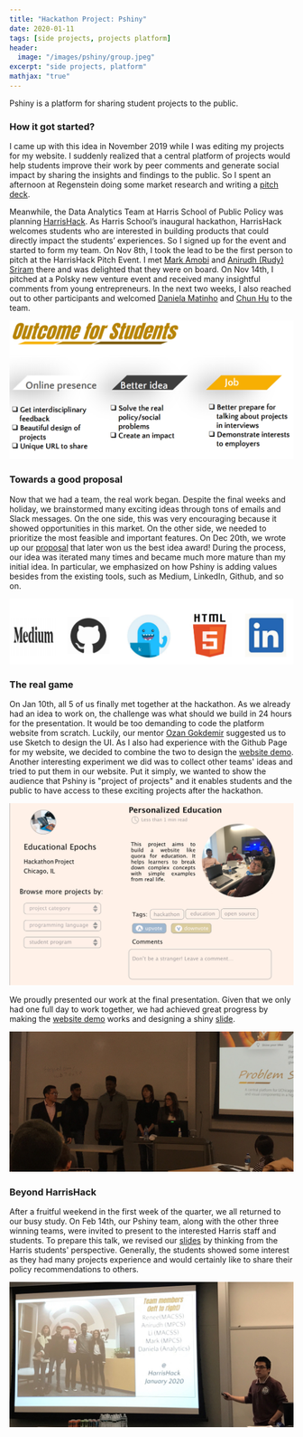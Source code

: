 ```yaml
---
title: "Hackathon Project: Pshiny"
date: 2020-01-11
tags: [side projects, projects platform]
header:
  image: "/images/pshiny/group.jpeg"
excerpt: "side projects, platform"
mathjax: "true"
---
```


Pshiny is a platform for sharing student projects to the public. 

### How it got started?
I came up with this idea in November 2019 while I was editing my projects for my website. I suddenly realized that a central platform of projects would help students improve their work by peer comments and generate social impact by sharing the insights and findings to the public. So I spent an afternoon at Regenstein doing some market research and writing a [pitch deck](https://nbviewer.jupyter.org/github/liu431/liu431.github.io/blob/master/images/pshiny/Pitch.pdf).

Meanwhile, the Data Analytics Team at Harris School of Public Policy was planning [HarrisHack](https://www.harrishack.com/). As Harris School’s inaugural hackathon, HarrisHack welcomes students who are interested in building products that could directly impact the students’ experiences. So I signed up for the event and started to form my team. On Nov 8th, I took the lead to be the first person to pitch at the HarrisHack Pitch Event. I met [Mark Amobi](https://www.linkedin.com/in/markdamobi/) and [Anirudh (Rudy) Sriram](https://www.linkedin.com/in/anirudh-sriram-77a796107/) there and was delighted that they were on board. On Nov 14th, I pitched at a Polsky new venture event and received many insightful comments from young entrepreneurs. In the next two weeks, I also reached out to other participants and welcomed [Daniela Matinho](https://www.linkedin.com/in/danielamatinho/) and [Chun Hu](https://www.linkedin.com/in/chun-hu/) to the team. 

<img src="/images/pshiny/outcome.png" class="img-responsive" alt=""> 


### Towards a good proposal
Now that we had a team, the real work began. Despite the final weeks and holiday, we brainstormed many exciting ideas through tons of emails and Slack messages. On the one side, this was very encouraging because it showed opportunities in this market. On the other side, we needed to prioritize the most feasible and important features. On Dec 20th, we wrote up our [proposal](https://nbviewer.jupyter.org/github/liu431/liu431.github.io/blob/master/images/pshiny/Proposal.pdf) that later won us the best idea award! During the process, our idea was iterated many times and became much more mature than my initial idea. In particular, we emphasized on how Pshiny is adding values besides from the existing tools, such as Medium, LinkedIn, Github, and so on. 

<img src="/images/pshiny/logos.png" class="img-responsive" alt=""> 

### The real game
On Jan 10th, all 5 of us finally met together at the hackathon. As we already had an idea to work on, the challenge was what should we build in 24 hours for the presentation. It would be too demanding to code the platform website from scratch. Luckily, our mentor [Ozan Gokdemir](https://www.cs.uchicago.edu/people/profile/ozan-gokdemir/) suggested us to use Sketch to design the UI. As I also had experience with the Github Page for my website, we decided to combine the two to design the [website demo](https://pshiny.github.io/). Another interesting experiment we did was to collect other teams' ideas and tried to put them in our website. Put it simply, we wanted to show the audience that Pshiny is "project of projects" and it enables students and the public to have access to these exciting projects after the hackathon.

<img src="/images/pshiny/example.png" class="img-responsive" alt=""> 


We proudly presented our work at the final presentation. Given that we only had one full day to work together, we had achieved great progress by making the [website demo](https://pshiny.github.io/) works and designing a shiny [slide](https://nbviewer.jupyter.org/github/liu431/liu431.github.io/blob/master/images/pshiny/Slide1.pdf).

<img src="/images/pshiny/Presentation0.jpeg" class="img-responsive" alt=""> 

### Beyond HarrisHack

After a fruitful weekend in the first week of the quarter, we all returned to our busy study. On Feb 14th, our Pshiny team, along with the other three winning teams, were invited to present to the interested Harris staff and students. To prepare this talk, we revised our [slides](https://nbviewer.jupyter.org/github/liu431/liu431.github.io/blob/master/images/pshiny/Slide2_revised.pdf) by thinking from the Harris students' perspective. Generally, the students showed some interest as they had many projects experience and would certainly like to share their policy recommendations to others.

<img src="/images/pshiny/talk.jpg" class="img-responsive" alt=""> 



